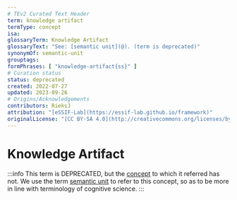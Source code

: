 ```yaml
---
# TEv2 Curated Text Header
term: knowledge artifact
termType: concept
isa:
glossaryTerm: Knowledge Artifact
glossaryText: "See: [semantic unit](@). (term is deprecated)"
synonymOf: semantic-unit
grouptags:
formPhrases: [ "knowledge-artifact{ss}" ]
# Curation status
status: deprecated
created: 2022-07-27
updated: 2023-09-26
# Origins/Acknowledgements
contributors: RieksJ
attribution: "[eSSIF-Lab](https://essif-lab.github.io/framework)"
originalLicense: "[CC BY-SA 4.0](http://creativecommons.org/licenses/by-sa/4.0/?ref=chooser-v1)"
---
```


# Knowledge Artifact

:::info
This term is DEPRECATED, but the [concept](@) to which it referred has not.
We use the term [semantic unit](@) to refer to this concept, so as to be more in line with terminology of cognitive science.
:::
